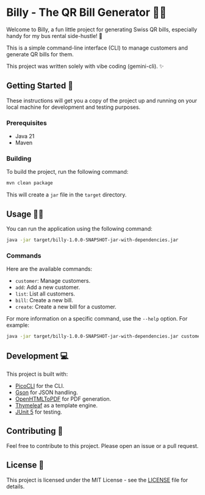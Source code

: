 # Billy - The QR Bill Generator 🚌💨

Welcome to Billy, a fun little project for generating Swiss QR bills, especially handy for my bus rental side-hustle! 🚌

This is a simple command-line interface (CLI) to manage customers and generate QR bills for them.

This project was written solely with vibe coding (gemini-cli). ✨

## Getting Started 🚀

These instructions will get you a copy of the project up and running on your local machine for development and testing purposes.

### Prerequisites

* Java 21
* Maven

### Building

To build the project, run the following command:

```bash
mvn clean package
```

This will create a `jar` file in the `target` directory.

## Usage 👨‍💻

You can run the application using the following command:

```bash
java -jar target/billy-1.0.0-SNAPSHOT-jar-with-dependencies.jar
```

### Commands

Here are the available commands:

* `customer`: Manage customers.
* `add`: Add a new customer.
* `list`: List all customers.
* `bill`: Create a new bill.
* `create`: Create a new bill for a customer.

For more information on a specific command, use the `--help` option. For example:

```bash
java -jar target/billy-1.0.0-SNAPSHOT-jar-with-dependencies.jar customer add --help
```

## Development 💻

This project is built with:

* [PicoCLI](https://picocli.info/) for the CLI.
* [Gson](https://github.com/google/gson) for JSON handling.
* [OpenHTMLToPDF](https://github.com/openhtmltopdf/openhtmltopdf) for PDF generation.
* [Thymeleaf](https://www.thymeleaf.org/) as a template engine.
* [JUnit 5](https://junit.org/junit5/) for testing.

## Contributing 🙏

Feel free to contribute to this project. Please open an issue or a pull request.

## License 📄

This project is licensed under the MIT License - see the [LICENSE](LICENSE) file for details.
